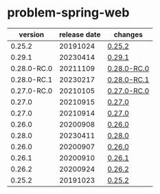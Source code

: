 # problem-spring-web	


|version|release date|changes|
|---|---|---|
|0.25.2|20191024|[0.25.2](./0.25.2-20191024.md)|
|0.29.1|20230414|[0.29.1](./0.29.1-20230414.md)|
|0.28.0-RC.0|20211109|[0.28.0-RC.0](./0.28.0-RC.0-20211109.md)|
|0.28.0-RC.1|20230217|[0.28.0-RC.1](./0.28.0-RC.1-20230217.md)|
|0.27.0-RC.0|20210105|[0.27.0-RC.0](./0.27.0-RC.0-20210105.md)|
|0.27.0|20210915|[0.27.0](./0.27.0-20210915.md)|
|0.27.0|20210914|[0.27.0](./0.27.0-20210914.md)|
|0.26.0|20200908|[0.26.0](./0.26.0-20200908.md)|
|0.28.0|20230411|[0.28.0](./0.28.0-20230411.md)|
|0.26.0|20200907|[0.26.0](./0.26.0-20200907.md)|
|0.26.1|20200910|[0.26.1](./0.26.1-20200910.md)|
|0.26.2|20200924|[0.26.2](./0.26.2-20200924.md)|
|0.25.2|20191023|[0.25.2](./0.25.2-20191023.md)|
